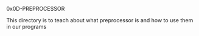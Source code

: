 0x0D-PREPROCESSOR

This directory is to teach about what preprocessor is
 and how to use them in our programs
